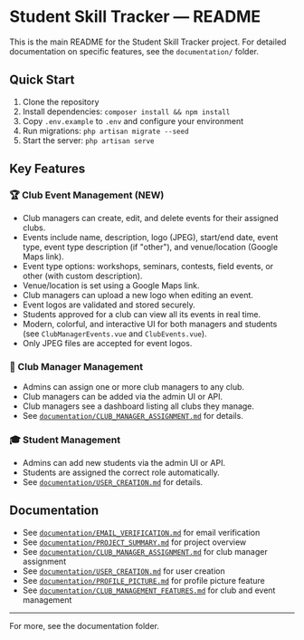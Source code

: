 # Student Skill Tracker — README

This is the main README for the Student Skill Tracker project. For detailed documentation on specific features, see the `documentation/` folder.

## Quick Start
1. Clone the repository
2. Install dependencies: `composer install && npm install`
3. Copy `.env.example` to `.env` and configure your environment
4. Run migrations: `php artisan migrate --seed`
5. Start the server: `php artisan serve`

## Key Features

### 🏆 Club Event Management (NEW)
- Club managers can create, edit, and delete events for their assigned clubs.
- Events include name, description, logo (JPEG), start/end date, event type, event type description (if "other"), and venue/location (Google Maps link).
- Event type options: workshops, seminars, contests, field events, or other (with custom description).
- Venue/location is set using a Google Maps link.
- Club managers can upload a new logo when editing an event.
- Event logos are validated and stored securely.
- Students approved for a club can view all its events in real time.
- Modern, colorful, and interactive UI for both managers and students (see `ClubManagerEvents.vue` and `ClubEvents.vue`).
- Only JPEG files are accepted for event logos.

### 👤 Club Manager Management
- Admins can assign one or more club managers to any club.
- Club managers can be added via the admin UI or API.
- Club managers see a dashboard listing all clubs they manage.
- See [`documentation/CLUB_MANAGER_ASSIGNMENT.md`](CLUB_MANAGER_ASSIGNMENT.md) for details.

### 🎓 Student Management
- Admins can add new students via the admin UI or API.
- Students are assigned the correct role automatically.
- See [`documentation/USER_CREATION.md`](USER_CREATION.md) for details.

## Documentation
- See [`documentation/EMAIL_VERIFICATION.md`](EMAIL_VERIFICATION.md) for email verification
- See [`documentation/PROJECT_SUMMARY.md`](PROJECT_SUMMARY.md) for project overview
- See [`documentation/CLUB_MANAGER_ASSIGNMENT.md`](CLUB_MANAGER_ASSIGNMENT.md) for club manager assignment
- See [`documentation/USER_CREATION.md`](USER_CREATION.md) for user creation
- See [`documentation/PROFILE_PICTURE.md`](PROFILE_PICTURE.md) for profile picture feature
- See [`documentation/CLUB_MANAGEMENT_FEATURES.md`](CLUB_MANAGEMENT_FEATURES.md) for club and event management

---
For more, see the documentation folder.
